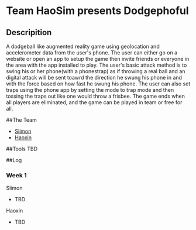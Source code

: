 # Team HaoSim presents **Dodgephoful**
## Descripition
A dodgeball like augmented reality game using geolocation and accelerometer data from the user's phone. The user can either go on a website or open an app to setup the game then invite friends or everyone in the area with the app installed to play. The user's basic attack method is to swing his or her phone(with a phonestrap) as if throwing a real ball and an digital attack will be sent toawrd the direction he swung his phone in and with the force based on how fast he swung his phone. The user can also set traps using the phone app by setting the mode to trap mode and then tossing the traps out like one would throw a frisbee. The game ends when all players are eliminated, and the game can be played in team or free for all.

##The Team
- [Siimon](https://github.com/Siimon13)
- [Haoxin](https://github.com/HaoxinLuo)

##Tools
TBD

##Log
### Week 1
Siimon
- TBD

Haoxin
- TBD
